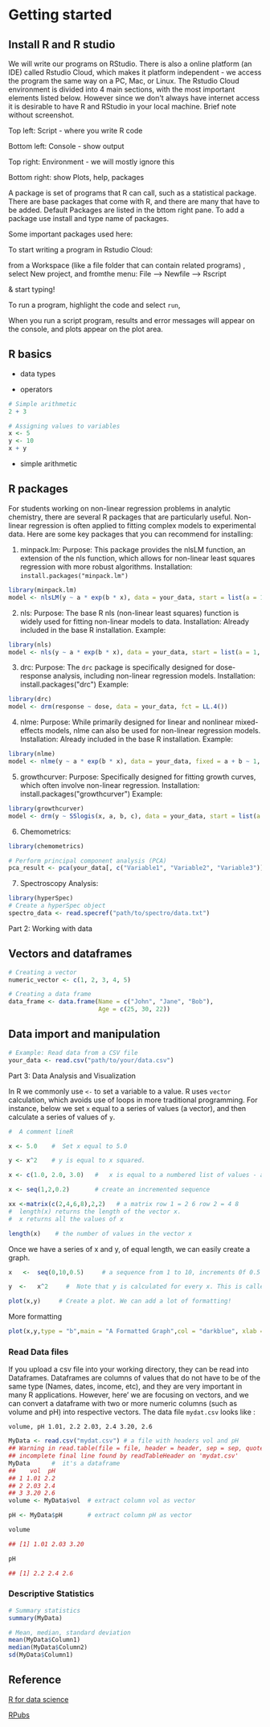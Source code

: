 # Getting started

## Install R and R studio

We will write our programs on RStudio. There is also a online platform (an IDE) called Rstudio Cloud, which makes it platform independent - we access the program the same way on a PC, Mac, or Linux. The Rstudio Cloud environment is divided into 4 main sections, with the most important elements listed below. However since we don't always have internet access it is desirable to have R and RStudio in your local machine.
Brief note without screenshot.

Top left: Script - where you write R code

Bottom left: Console - show output

Top right: Environment - we will mostly ignore this

Bottom right: show Plots, help, packages

A package is set of programs that R can call, such as a statistical package. There are base packages that come with R, and there are many that have to be added. Default Packages are listed in the bttom right pane. To add a package use install and type name of packages.

Some important packages used here:

To start writing a program in Rstudio Cloud:

from a Workspace (like a file folder that can contain related programs) , select New project, and fromthe menu:
File ——> Newfile —–> Rscript

\& start typing!

To run a program, highlight the code and select `run`,

When you run a script program, results and error messages will appear on the console, and plots appear on the plot area.

## R basics

- data types

- operators

```r
# Simple arithmetic
2 + 3

# Assigning values to variables
x <- 5
y <- 10
x + y

```
- simple arithmetic

## R packages

For students working on non-linear regression problems in analytic chemistry, there are several R packages that are particularly useful. Non-linear regression is often applied to fitting complex models to experimental data. Here are some key packages that you can recommend for installing:

1. minpack.lm:
Purpose: This package provides the nlsLM function, an extension of the nls function, which allows for non-linear least squares regression with more robust algorithms.
Installation: `install.packages("minpack.lm")`

```r
library(minpack.lm)
model <- nlsLM(y ~ a * exp(b * x), data = your_data, start = list(a = 1, b = 1))
```

2. nls:
Purpose: The base R nls (non-linear least squares) function is widely used for fitting non-linear models to data.
Installation: Already included in the base R installation.
Example:

```r
library(nls)
model <- nls(y ~ a * exp(b * x), data = your_data, start = list(a = 1, b = 1))
```

3. drc:
Purpose: The `drc` package is specifically designed for dose-response analysis, including non-linear regression models.
Installation: install.packages("drc")
Example:

```r
library(drc)
model <- drm(response ~ dose, data = your_data, fct = LL.4())
```

4. nlme:
Purpose: While primarily designed for linear and nonlinear mixed-effects models, nlme can also be used for non-linear regression models.
Installation: Already included in the base R installation.
Example:

```r
library(nlme)
model <- nlme(y ~ a * exp(b * x), data = your_data, fixed = a + b ~ 1, start = c(a = 1, b = 1))

```

5. growthcurver:
Purpose: Specifically designed for fitting growth curves, which often involve non-linear regression.
Installation: install.packages("growthcurver")
Example:

```r
library(growthcurver)
model <- drm(y ~ SSlogis(x, a, b, c), data = your_data, start = list(a = 1, b = 1, c = 1))

```

6. Chemometrics:

```r
library(chemometrics)

# Perform principal component analysis (PCA)
pca_result <- pca(your_data[, c("Variable1", "Variable2", "Variable3")])
```

7. Spectroscopy Analysis:
```r
library(hyperSpec)
# Create a hyperSpec object
spectro_data <- read.specref("path/to/spectro/data.txt")
```


Part 2: Working with data

## Vectors and dataframes

```r
# Creating a vector
numeric_vector <- c(1, 2, 3, 4, 5)

# Creating a data frame
data_frame <- data.frame(Name = c("John", "Jane", "Bob"),
                         Age = c(25, 30, 22))

```


## Data import and manipulation


```r
# Example: Read data from a CSV file
your_data <- read.csv("path/to/your/data.csv")
```

Part 3: Data Analysis and Visualization

In R we commonly use `<-` to set a variable to a value. R uses `vector` calculation, which avoids use of loops in more traditional programming. For instance, below we set `x` equal to a series of values (a vector), and then calculate a series of values of `y`.

```r
#  A comment lineR 

x <- 5.0    #  Set x equal to 5.0

y <- x^2    # y is equal to x squared. 

x <- c(1.0, 2.0, 3.0)   #   x is equal to a numbered list of values - a “vector” 

x <- seq(1,2,0.2)       # create an incremented sequence

xx <-matrix(c(2,4,6,8),2,2)   # a matrix row 1 = 2 6 row 2 = 4 8
#  length(x) returns the length of the vector x.
#  x returns all the values of x

length(x)    # the number of values in the vector x
```

Once we have a series of x and y, of equal length, we can easily create a graph.

```r
x   <-  seq(0,10,0.5)     # a sequence from 1 to 10, increments 0f 0.5

y  <-   x^2     #  Note that y is calculated for every x. This is called vectorized.

plot(x,y)     # Create a plot. We can add a lot of formatting!

```
More formatting

```r
plot(x,y,type = "b",main = "A Formatted Graph",col = "darkblue", xlab = "X Label", ylab = "Y Label")
```

### Read Data files

 If you upload a csv file into your working directory, they can be read into Dataframes. Dataframes are columns of values that do not have to be of the same type (Names, dates, income, etc), and they are very important in many R applications. However, here’ we are focusing on vectors, and we can convert a dataframe with two or more numeric columns (such as volume and pH) into respective vectors. The data file `mydat.csv` looks like :

`volume, pH 1.01, 2.2 2.03, 2.4 3.20, 2.6`

```r
MyData <- read.csv("mydat.csv") # a file with headers vol and pH 
## Warning in read.table(file = file, header = header, sep = sep, quote = quote, :
## incomplete final line found by readTableHeader on 'mydat.csv'
MyData      #  it's a dataframe
##    vol  pH
## 1 1.01 2.2
## 2 2.03 2.4
## 3 3.20 2.6
volume <- MyData$vol  # extract column vol as vector

pH <- MyData$pH       # extract column pH as vector 

volume 

## [1] 1.01 2.03 3.20

pH

## [1] 2.2 2.4 2.6
```

### Descriptive Statistics

```r
# Summary statistics
summary(MyData)

# Mean, median, standard deviation
mean(MyData$Column1)
median(MyData$Column2)
sd(MyData$Column1)
```

## Reference

[R for data science](https://r4ds.hadley.nz/)

[RPubs](https://rpubs.com/)






